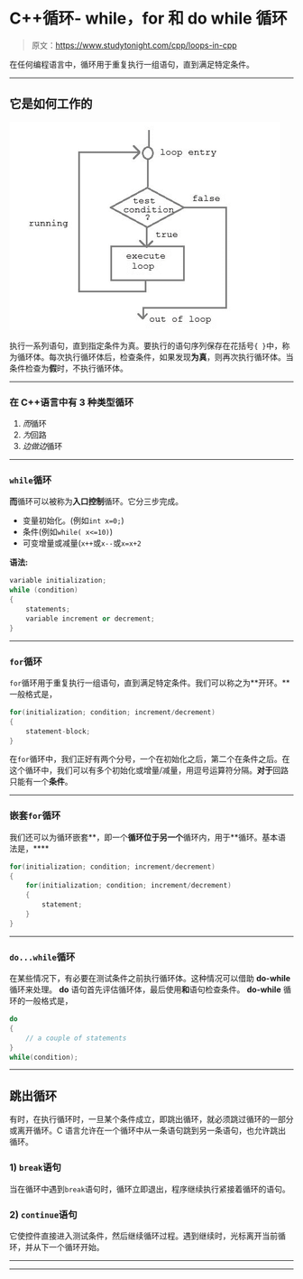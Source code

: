 # C++循环- while，for 和 do while 循环

> 原文：<https://www.studytonight.com/cpp/loops-in-cpp>

在任何编程语言中，循环用于重复执行一组语句，直到满足特定条件。

* * *

## 它是如何工作的

![loopflow diagram in C++](img/61548289db14159178aecf52d3a64367.png)

执行一系列语句，直到指定条件为真。要执行的语句序列保存在花括号`{ }`中，称为循环体。每次执行循环体后，检查条件，如果发现**为真**，则再次执行循环体。当条件检查为**假**时，不执行循环体。

* * *

### 在 C++语言中有 3 种类型循环

1.  *而*循环
2.  *为*回路
3.  *边做边*循环

* * *

### `while`循环

**而**循环可以被称为**入口控制**循环。它分三步完成。

*   变量初始化。(例如`int x=0;`)
*   条件(例如`while( x<=10)`)
*   可变增量或减量(`x++`或`x--`或`x=x+2`

**语法:**

```cpp
variable initialization;
while (condition)
{
    statements;
    variable increment or decrement; 
} 
```

* * *

### `for`循环

`for`循环用于重复执行一组语句，直到满足特定条件。我们可以称之为**开环。**一般格式是，

```cpp
for(initialization; condition; increment/decrement)
{
    statement-block;
}
```

在`for`循环中，我们正好有两个分号，一个在初始化之后，第二个在条件之后。在这个循环中，我们可以有多个初始化或增量/减量，用逗号运算符分隔。**对于**回路只能有一个**条件**。

* * *

### 嵌套`for`循环

我们还可以为循环嵌套**，即一个**循环位于另一个**循环内，用于**循环。基本语法是，****

```cpp
for(initialization; condition; increment/decrement)
{
    for(initialization; condition; increment/decrement)
    {
        statement;
    }
}
```

* * *

### `do...while`循环

在某些情况下，有必要在测试条件之前执行循环体。这种情况可以借助 **do-while** 循环来处理。 **do** 语句首先评估循环体，最后使用**和**语句检查条件。 **do-while** 循环的一般格式是，

```cpp
do
{
    // a couple of statements
}
while(condition);
```

* * *

## 跳出循环

有时，在执行循环时，一旦某个条件成立，即跳出循环，就必须跳过循环的一部分或离开循环。C 语言允许在一个循环中从一条语句跳到另一条语句，也允许跳出循环。

### 1) `break`语句

当在循环中遇到`break`语句时，循环立即退出，程序继续执行紧接着循环的语句。

### 2) `continue`语句

它使控件直接进入测试条件，然后继续循环过程。遇到继续时，光标离开当前循环，并从下一个循环开始。

* * *

* * *